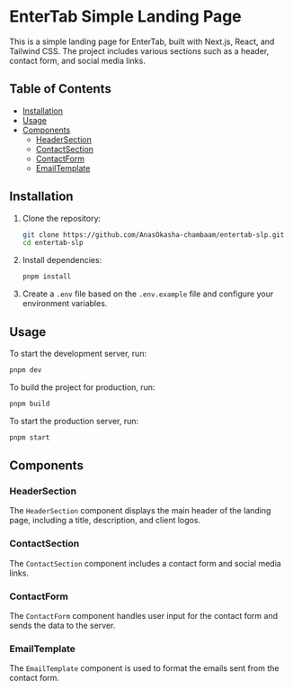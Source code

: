 # EnterTab Simple Landing Page

This is a simple landing page for EnterTab, built with Next.js, React, and Tailwind CSS. The project includes various sections such as a header, contact form, and social media links.

## Table of Contents

- [Installation](#installation)
- [Usage](#usage)
- [Components](#components)
  - [HeaderSection](#headersection)
  - [ContactSection](#contactsection)
  - [ContactForm](#contactform)
  - [EmailTemplate](#emailtemplate)

## Installation

1. Clone the repository:

   ```sh
   git clone https://github.com/AnasOkasha-chambaam/entertab-slp.git
   cd entertab-slp
   ```

2. Install dependencies:

   ```sh
   pnpm install
   ```

3. Create a `.env` file based on the `.env.example` file and configure your environment variables.

## Usage

To start the development server, run:

```sh
pnpm dev
```

To build the project for production, run:

```sh
pnpm build
```

To start the production server, run:

```sh
pnpm start
```

## Components

### HeaderSection

The `HeaderSection` component displays the main header of the landing page, including a title, description, and client logos.

### ContactSection

The `ContactSection` component includes a contact form and social media links.

### ContactForm

The `ContactForm` component handles user input for the contact form and sends the data to the server.

### EmailTemplate

The `EmailTemplate` component is used to format the emails sent from the contact form.
